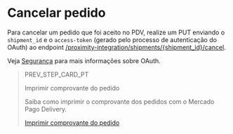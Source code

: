 # Cancelar pedido

Para cancelar um pedido que foi aceito no PDV, realize um PUT enviando o `shipment_id` e o `access-token` (gerado pelo processo de autenticação do OAuth) ao endpoint  [/proximity-integration/shipments/{shipment_id}/cancel](https://www.mercadopago[FAKER][URL][DOMAIN]/developers/pt/reference/mp_delivery/_proximity-integration_shipments_shipment_id_cancel/put). 

Veja [Segurança](https://www.mercadopago[FAKER][URL][DOMAIN]/developers/pt/guides/security/oauth/introduction) para mais informações sobre OAuth.

> PREV_STEP_CARD_PT
>
> Imprimir comprovante do pedido
>
> Saiba como imprimir o comprovante dos pedidos com o Mercado Pago Delivery.
>
> [Imprimir comprovante do pedido](https://www.mercadopago[FAKER][URL][DOMAIN]/developers/pt/guides/mp-delivery/rint-order-receipt)